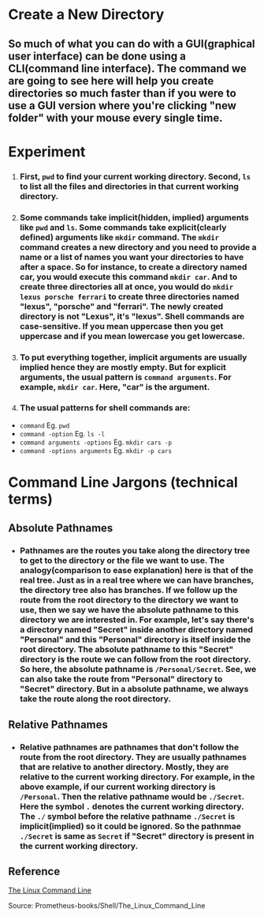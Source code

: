 # **Create a New Directory**

## So much of what you can do with a GUI(graphical user interface) can be done using a CLI(command line interface). The command we are going to see here will help you create directories so much faster than if you were to use a GUI version where you're clicking "new folder" with your mouse every single time. 

# **Experiment**

1. ### First, `pwd` to find your current working directory. Second, `ls` to list all the files and directories in that current working directory. 

2. ### Some commands take implicit(hidden, implied) arguments like `pwd` and `ls`. Some commands take explicit(clearly defined) arguments like `mkdir` command. The `mkdir` command creates a new directory and you need to provide a name or a list of names you want your directories to have after a space. So for instance, to create a directory named car, you would execute this command `mkdir car`. And to create three directories all at once, you would do `mkdir lexus porsche ferrari` to create three directories named "lexus", "porsche" and "ferrari". The newly created directory is not "Lexus", it's "lexus". Shell commands are case-sensitive. If you mean uppercase then you get uppercase and if you mean lowercase you get lowercase. 

3. ### To put everything together, implicit arguments are usually implied hence they are mostly empty. But for explicit arguments, the usual pattern is `command arguments`. For example, `mkdir car`. Here, "car" is the argument. 

4. ### The usual patterns for shell commands are:

 - `command` Eg. `pwd` 
 - `command -option` Eg. `ls -l` 
 - `command arguments -options` Eg. `mkdir cars -p` 
 - `command -options arguments` Eg. `mkdir -p cars` 

# **Command Line Jargons** (technical terms)

## **Absolute Pathnames**

- ### Pathnames are the routes you take along the **directory tree** to get to the directory or the file we want to use. The analogy(comparison to ease explanation) here is that of the real tree. Just as in a real tree where we can have branches, the **directory tree** also has branches. If we follow up the route from the root directory to the directory we want to use, then we say we have the **absolute pathname** to this directory we are interested in. For example, let's say there's a directory named "Secret" inside another directory named "Personal" and this "Personal" directory is itself inside the root directory. The **absolute pathname** to this "Secret" directory is the route we can follow from the root directory. So here, the **absolute pathname** is `/Personal/Secret`. See, we can also take the route from "Personal" directory to "Secret" directory. But in a **absolute pathname**, we always take the route along the root directory. 

## **Relative Pathnames**

- ### **Relative pathnames** are pathnames that don't follow the route from the root directory. They are usually pathnames that are relative to another directory. Mostly, they are relative to the **current working directory**. For example, in the above example, if our **current working directory** is `/Personal`. Then the **relative pathname** would be `./Secret`. Here the symbol `.` denotes the **current working directory**.  The `./` symbol before the **relative pathname** `./Secret` is implicit(implied) so it could be ignored. So the pathnmae `./Secret` is same as `Secret` if "Secret" directory is present in the **current working directory**.  

## **Reference**

[The Linux Command Line]()

Source: Prometheus-books/Shell/The_Linux_Command_Line

